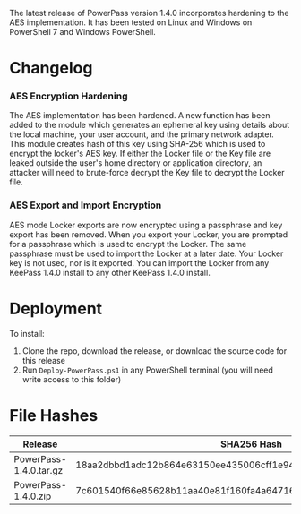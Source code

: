 The latest release of PowerPass version 1.4.0 incorporates hardening to the AES implementation. It has been tested on Linux and Windows on PowerShell 7 and Windows PowerShell.
# Changelog
### AES Encryption Hardening
The AES implementation has been hardened.
A new function has been added to the module which generates an ephemeral key using details about the local machine, your user account, and the primary network adapter.
This module creates hash of this key using SHA-256 which is used to encrypt the locker's AES key.
If either the Locker file or the Key file are leaked outside the user's home directory or application directory, an attacker will need to brute-force decrypt the Key file to decrypt the Locker file. 
### AES Export and Import Encryption
AES mode Locker exports are now encrypted using a passphrase and key export has been removed.
When you export your Locker, you are prompted for a passphrase which is used to encrypt the Locker.
The same passphrase must be used to import the Locker at a later date.
Your Locker key is not used, nor is it exported.
You can import the Locker from any KeePass 1.4.0 install to any other KeePass 1.4.0 install.
# Deployment
To install:
1. Clone the repo, download the release, or download the source code for this release
2. Run `Deploy-PowerPass.ps1` in any PowerShell terminal (you will need write access to this folder)
# File Hashes
| Release                 | SHA256 Hash                                                      |
| ----------------------- | ---------------------------------------------------------------- |
| PowerPass-1.4.0.tar.gz  | 18aa2dbbd1adc12b864e63150ee435006cff1e942f3b8eb513928d490b054fcc |
| PowerPass-1.4.0.zip     | 7c601540f66e85628b11aa40e81f160fa4a64716fa65c0be0a5a033e600b3430 |